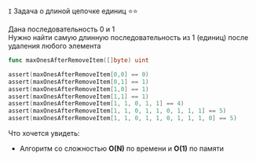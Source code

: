 `I` Задача о длиной цепочке единиц ⭐⭐

Дана последовательность 0 и 1</br>
Нужно найти самую длинную последовательность из 1 (единиц) после удаления любого элемента
```go
func maxOnesAfterRemoveItem([]byte) uint
```

```go
assert(maxOnesAfterRemoveItem[0,0] == 0)
assert(maxOnesAfterRemoveItem[0,1] == 1)
assert(maxOnesAfterRemoveItem[1,0] == 1)
assert(maxOnesAfterRemoveItem[1,1] == 1)
assert(maxOnesAfterRemoveItem[1, 1, 0, 1, 1] == 4)
assert(maxOnesAfterRemoveItem[1, 1, 0, 1, 1, 0, 1, 1, 1] == 5)
assert(maxOnesAfterRemoveItem[1, 1, 0, 1, 1, 0, 1, 1, 1, 0] == 5)
```

Что хочется увидеть:
- Алгоритм со сложностью **O(N)** по времени и **O(1)** по памяти